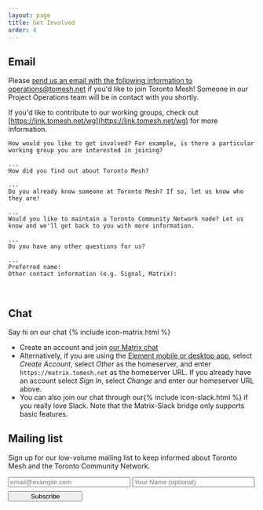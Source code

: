 ```yaml
---
layout: page
title: Get Involved
order: 4
---
```

## Email

Please [send us an email with the following information to operations@tomesh.net]( mailto:operations@tomesh.net?subject=I'd%20like%20to%20get%20involved%20with%20Toronto%20Mesh!&body=How%20would%20you%20like%20to%20get%20involved%3F%20For%20example%2C%20is%20there%20a%20particular%20working%20group%20you%20are%20interested%20in%20joining%3F%0D%0A%0D%0A...%0D%0AHow%20did%20you%20find%20out%20about%20Toronto%20Mesh%3F%0D%0A%0D%0A...%0D%0ADo%20you%20already%20know%20someone%20at%20Toronto%20Mesh%3F%20If%20so%2C%20let%20us%20know%20who%20they%20are!%0D%0A%0D%0A...%0D%0AWould%20you%20like%20to%20maintain%20a%20Toronto%20Community%20Network%20node%3F%20Let%20us%20know%20and%20we'll%20get%20back%20to%20you%20with%20more%20information.%0D%0A%0D%0A...%0D%0ADo%20you%20have%20any%20other%20questions%20for%20us%3F%0D%0A%0D%0A...%0D%0APreferred%20name%3A%0D%0AOther%20contact%20information%20(e.g.%20Signal%2C%20Matrix)%3A ) if you'd like to join Toronto Mesh! Someone in our Project Operations team will be in contact with you shortly.

If you'd like to contribute to our working groups, check out [https://link.tomesh.net/wg](https://link.tomesh.net/wg) for more information.

```
How would you like to get involved? For example, is there a particular working group you are interested in joining?

...
How did you find out about Toronto Mesh?

...
Do you already know someone at Toronto Mesh? If so, let us know who they are!

...
Would you like to maintain a Toronto Community Network node? Let us know and we'll get back to you with more information.

...
Do you have any other questions for us?

...
Preferred name:
Other contact information (e.g. Signal, Matrix):
```
<br />

## Chat

Say hi on our chat {% include icon-matrix.html %}
- Create an account and join [our Matrix chat](https://chat.tomesh.net/#/room/#tomesh:tomesh.net)
- Alternatively, if you are using the [Element mobile or desktop app](https://element.io/), select _Create Account_, select _Other_ as the homeserver, and enter `https://matrix.tomesh.net` as the homeserver URL. If you already have an account select _Sign In_, select _Change_ and enter our homeserver URL above.
- You can also join our chat through our{% include icon-slack.html %} if you really love Slack. Note that the Matrix-Slack bridge only supports basic features.

## Mailing list

Sign up for our low-volume mailing list to keep informed about Toronto Mesh and the Toronto Community Network.

<form style="line-height:1;" method="post" action="https://lists.hypha.coop/cgi-bin/mailman/subscribe/tomeshnet">
  <input style="width:calc(50% - 3px); margin-bottom:8px;" type="email" name="email" value="" placeholder="email@example.com">
  <input style="width:calc(50% - 3px); margin-bottom:8px;" type="text" name="fullname" value="" placeholder="Your Name (optional)">
  <input type="hidden" name="digest" value="1">
  <input style="width:30%;" type="submit" name="email-button" value="Subscribe">
</form>
